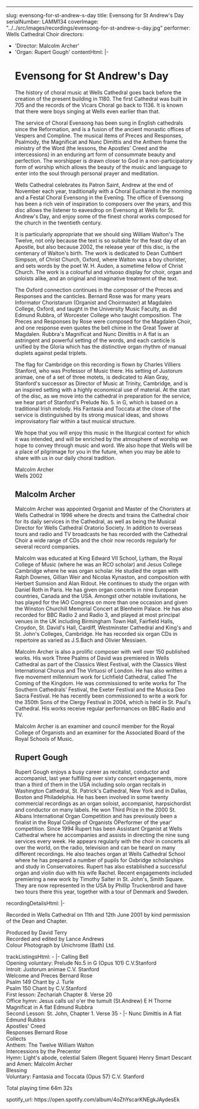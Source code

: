 ---
slug: evensong-for-st-andrew-s-day
title: Evensong for St Andrew's Day
serialNumber: LAMM134
coverImage: "../../src/images/recordings/evensong-for-st-andrew-s-day.jpg"
performer: Wells Cathedral Choir
directors:
- 'Director: Malcolm Archer'
- 'Organ: Rupert Gough'
contentHtml: |-
  <h1>Evensong for St Andrew's Day</h1>
  <p>The history of choral music at Wells Cathedral goes back before the creation of the present building in 1180. The first Cathedral was built in 705 and the records of the Vicars Choral go back to 1136. It is known that there were boys singing at Wells even earlier than that.</p>
  <p>The service of Choral Evensong has been sung in English cathedrals since the Reformation, and is a fusion of the ancient monastic offices of Vespers and Compline. The musical items of Preces and Responses, Psalmody, the Magnificat and Nunc Dimittis and the Anthem frame the ministry of the Word (the lessons, the Apostles' Creed and the intercessions) in an enduring art form of consummate beauty and perfection. The worshipper is drawn closer to God in a non-participatory form of worship which allows the beauty of the music and language to enter into the soul through personal prayer and meditation.</p>
  <p>Wells Cathedral celebrates its Patron Saint, Andrew at the end of November each year, traditionally with a Choral Eucharist in the morning and a Festal Choral Evensong in the Evening. The office of Evensong has been a rich vein of inspiration to composers over the years, and this disc allows the listener to eavesdrop on Evensong at Wells for St. Andrew's Day, and enjoy some of the finest choral works composed for the church in the twentieth century.</p>
  <p>It is particularly appropriate that we should sing William Walton's The Twelve, not only because the text is so suitable for the feast day of an Apostle, but also because 2002, the release year of this disc, is the centenary of Walton's birth. The work is dedicated to Dean Cuthbert Simpson, of Christ Church, Oxford, where Walton was a boy chorister, and sets words by the poet W. H. Auden, a sometime fellow of Christ Church. The work is a colourful and virtuoso display for choir, organ and soloists alike, and an original and imaginative treatment of the text.</p>
  <p>The Oxford connection continues in the composer of the Preces and Responses and the canticles. Bernard Rose was for many years Informator Choristarum (Organist and Choirmaster) at Magdalen College, Oxford, and taught in the University Music Faculty, as did Edmund Rubbra, of Worcester College who taught composition. The Preces and Responses by Rose were composed for the Magdalen Choir, and one response even quotes the bell chime in the Great Tower at Magdalen. Rubbra's Magnificat and Nunc Dimittis in A flat is an astringent and powerful setting of the words, and each canticle is unified by the Gloria which has the distinctive organ rhythm of manual duplets against pedal triplets.</p>
  <p>The flag for Cambridge on this recording is flown by Charles Villiers Stanford, who was Professor of Music there. His setting of Justorum animae, one of a set of three motets, is dedicated to Alan Gray, Stanford's successor as Director of Music at Trinity, Cambridge, and is an inspired setting with a highly economical use of material. At the start of the disc, as we move into the cathedral in preparation for the service, we hear part of Stanford's Prelude No. 5. in G, which is based on a traditional Irish melody. His Fantasia and Toccata at the close of the service is distinguished by its strong musical ideas, and shows improvisatory flair within a taut musical structure.</p>
  <p>We hope that you will enjoy this music in the liturgical context for which it was intended, and will be enriched by the atmosphere of worship we hope to convey through music and word. We also hope that Wells will be a place of pilgrimage for you in the future, when you may be able to share with us in our daily choral tradition.</p>
  <p>Malcolm Archer<br>
    Wells 2002</p>
  <h2>Malcolm Archer</h2>
  <p class="staff">Malcolm Archer was appointed Organist and Master of the Choristers at Wells Cathedral in 1996 where he directs and trains the Cathedral choir for its daily services in the Cathedral, as well as being the Musical Director for Wells Cathedral Oratorio Society. In addition to overseas tours and radio and TV broadcasts he has recorded with the Cathedral Choir a wide range of CDs and the choir now records regularly for several record companies.</p>
  <p class="staff">Malcolm was educated at King Edward VII School, Lytham, the Royal College of Music (where he was an RCO scholar) and Jesus College Cambridge where he was organ scholar. He studied the organ with Ralph Downes, Gillian Weir and Nicolas Kynaston, and composition with Herbert Sumsion and Alan Ridout. He continues to study the organ with Daniel Roth in Paris. He has given organ concerts in nine European countries, Canada and the USA. Amongst other notable invitations, he has played for the IAO Congress on more than one occasion and given the Winston Churchill Memorial Concert at Blenheim Palace. He has also recorded for BBC Radio 2 and Radio 3, and played at most principal venues in the UK including Birmingham Town Hall, Fairfield Halls, Croydon, St. David's Hall, Cardiff, Westminster Cathedral and King's and St. John's Colleges, Cambridge. He has recorded six organ CDs in repertoire as varied as J.S.Bach and Olivier Messiaen.</p>
  <p class="staff">Malcolm Archer is also a prolific composer with well over 150 published works. His work Three Psalms of David was premiered in Wells Cathedral as part of the Classics West Festival, with the Classics West International Chorus and The Virtuosi of London. He has also written a five movement millennium work for Lichfield Cathedral, called The Coming of the Kingdom. He was commissioned to write works for The Southern Cathedrals' Festival, the Exeter Festival and the Musica Deo Sacra Festival. He has recently been commissioned to write a work for the 350th Sons of the Clergy Festival in 2004, which is held in St. Paul's Cathedral. His works receive regular performances on BBC Radio and TV.</p>
  <p class="staff">Malcolm Archer is an examiner and council member for the Royal College of Organists and an examiner for the Associated Board of the Royal Schools of Music.</p>
  <h2>Rupert Gough</h2>
  <p class="staff">Rupert Gough enjoys a busy career as recitalist, conductor and accompanist, last year fulfilling over sixty concert engagements, more than a third of them in the USA including solo organ recitals in Washington Cathedral, St. Patrick's Cathedral, New York and in Dallas, Boston and Philadelphia. He has been involved in some twenty commercial recordings as an organ soloist, accompanist, harpsichordist and conductor on many labels. He won Third Prize in the 2000 St. Albans International Organ Competition and has previously been a finalist in the Royal College of Organists ÔPerformer of the year' competition. Since 1994 Rupert has been Assistant Organist at Wells Cathedral where he accompanies and assists in directing the nine sung services every week. He appears regularly with the choir in concerts all over the world, on the radio, television and can be heard on many different recordings. He also teaches organ at Wells Cathedral School where he has prepared a number of pupils for Oxbridge scholarships and study in Conservatoires. Rupert has also established a successful organ and violin duo with his wife Rachel. Recent engagements included premiering a new work by Timothy Salter in St. John's, Smith Square. They are now represented in the USA by Phillip Truckenbrod and have two tours there this year, together with a tour of Denmark and Sweden.</p>
recordingDetailsHtml: |-
  <div id="details">Recorded in Wells Cathedral on 11th and 12th June 2001 by kind permission of the Dean and Chapter.
    <p>Produced by David Terry<br>
      Recorded and edited by Lance Andrews<br>
      Colour Photograph by Unichrome (Bath) Ltd.</p>
  </div>
trackListingsHtml:
- |-
  <span class="trackname">Calling Bell<br>
    Opening voluntary: Prelude No.5 in G (Opus 101) </span> <span class="composer"> C.V.Stanford</span><br>
  <span class="trackname"> Introit: Justorum animae</span><span class="composer"> C.V. Stanford</span><br>
  <span class="trackname"> Welcome and Preces </span> <span class="composer">Bernard Rose</span><br>
  <span class="trackname"> Psalm 149 Chant by </span> <span class="composer">J. Turle</span><br>
  <span class="trackname"> Psalm 150 Chant by</span><span class="composer"> C.V.Stanford</span><br>
  <span class="trackname"> First lesson: Zechariah Chapter 8. Verse 20<br>
    Office hymn: Jesus calls us! o'er the tumult (St.Andrew) </span> <span class="composer"> E H Thorne</span><br>
  <span class="trackname"> Magnificat in A flat </span> <span class="composer">Edmund Rubbra</span><br>
  <span class="trackname"> Second Lesson: St. John, Chapter 1. Verse 35</span>
- |-
  <span class="trackname">Nunc Dimittis in A flat </span> <span class="composer"> Edmund Rubbra</span><br>
  <span class="trackname"> Apostles' Creed<br>
    Responses </span> <span class="composer">Bernard Rose</span><br>
  <span class="trackname"> Collects<br>
    Anthem: The Twelve </span> <span class="composer">William Walton</span><br>
  <span class="trackname"> Intercessions by the Precentor<br>
    Hymn: Light's abode, celestial Salem (Regent Square) </span> <span class="composer"> Henry Smart</span><span class="trackname"> Descant and Amen: </span> <span class="composer"> Malcolm Archer</span><br>
  <span class="trackname"> Blessing<br>
    Voluntary: Fantasia and Toccata (Opus 57) </span> <span class="composer"> C.V. Stanford</span>
  <p><span id="playingtime">Total playing time 64m 32s</span></p>
spotify_url: https://open.spotify.com/album/4oZhYscarKNEgkJAydesEk
